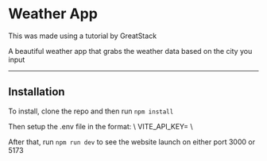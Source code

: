# Weather App

This was made using a tutorial by GreatStack 

A beautiful weather app that grabs the weather data based on the city you input

___

## Installation

To install, clone the repo and then run `npm install`

Then setup the .env file in the format: \ 
VITE_API_KEY= \

After that, run `npm run dev` to see the website launch on either port 3000 or 5173

